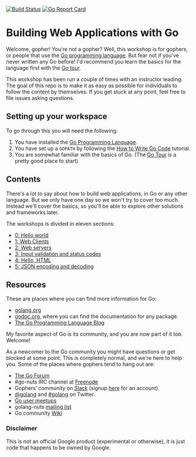 [![Build Status](https://travis-ci.org/campoy/go-web-workshop.svg)](https://travis-ci.org/campoy/go-web-workshop) [![Go Report Card](https://goreportcard.com/badge/github.com/campoy/go-web-workshop)](https://goreportcard.com/report/github.com/campoy/go-web-workshop)

# Building Web Applications with Go

Welcome, gopher! You're not a gopher?
Well, this workshop is for gophers, or people that use the [Go programming language][1].
But fear not if you've never written any Go before!
I'd recommend you learn the basics for the language first with the [Go tour][2].

This workshop has been run a couple of times with an instructor leading. The goal of
this repo is to make it as easy as possible for individuals to follow the content
by themselves. If you get stuck at any point, feel free to file issues asking questions.

## Setting up your workspace

To go through this you will need the following:

1. You have installed the [Go Programming Language][1].
1. You have set up a `GOPATH` by following the [How to Write Go Code][9] tutorial.
1. You are somewhat familiar with the basics of Go. (The [Go Tour][2] is a pretty good place to start)

## Contents

There's a lot to say about how to build web applications, in Go or any other language.
But we only have one day so we won't try to cover too much.
Instead we'll cover the basics, so you'll be able to explore other solutions and frameworks later.

The workshops is divided in eleven sections:

- [0: Hello world](section00/README.md)
- [1: Web Clients](section01/README.md)
- [2: Web servers](section02/README.md)
- [3: Input validation and status codes](section03/README.md)
- [4: Hello, HTML](section04/README.md)
- [5: JSON encoding and decoding](section05/README.md)

## Resources

These are places where you can find more information for Go:

- [golang.org](https://golang.org)
- [godoc.org](https://godoc.org), where you can find the documentation for any package.
- [The Go Programming Language Blog](https://blog.golang.org)

My favorite aspect of Go is its community, and you are now part of it too. Welcome!

As a newcomer to the Go community you might have questions or get blocked at some point.
This is completely normal, and we're here to help you.
Some of the places where gophers tend to hang out are:

- [The Go Forum](https://forum.golangbridge.org/)
- #go-nuts IRC channel at [Freenode](https://freenode.net/)
- Gophers’ community on [Slack](https://gophers.slack.com/messages/general/) (signup [here](https://invite.slack.golangbridge.org/) for an account).
- [@golang](https://twitter.com/golang) and [#golang](https://twitter.com/search?q=%23golang) on Twitter.
- [Go user meetups](https://go-meetups.appspot.com/)
- golang-nuts [mailing list](https://groups.google.com/forum/?fromgroups#!forum/golang-nuts)
- Go community [Wiki](https://github.com/golang/go/wiki)

### Disclaimer

This is not an official Google product (experimental or otherwise), it is just
code that happens to be owned by Google.

[1]: https://golang.org
[2]: https://tour.golang.org
[3]: https://cloud.google.com/sdk/downloads
[9]: https://golang.org/doc/code.html#Organization
